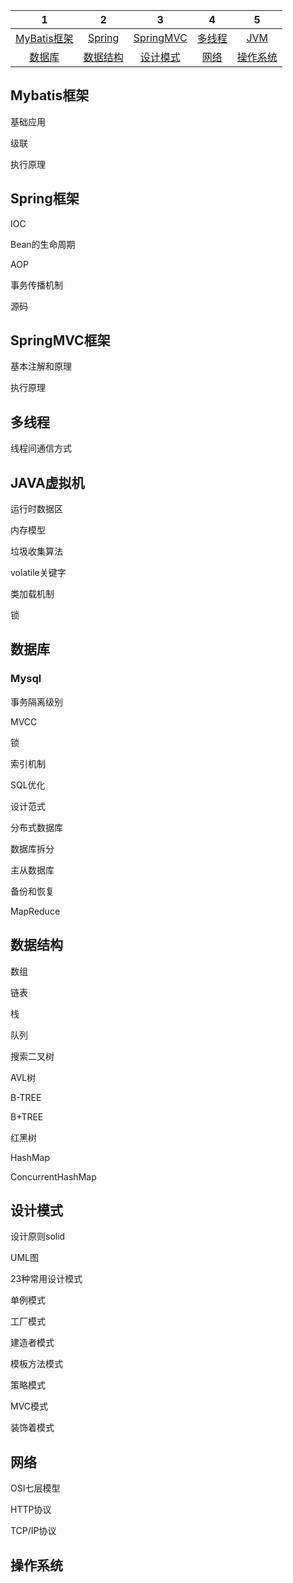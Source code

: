 | 1 | 2 | 3 | 4 | 5 | 
| :--------: | :---------: | :---------: | :---------: | :---------: | 
| [MyBatis框架](Mybatis框架) | [Spring](#Spring框架) | [SpringMVC](#SpringMVC框架) | [多线程](#多线程) | [JVM](#JAVA虚拟机) |
| [数据库](#数据库) | [数据结构](#数据结构) | [设计模式](#设计模式) | [网络](#网络) | [操作系统](#操作系统) |



## Mybatis框架

基础应用

级联

执行原理

## Spring框架

IOC

Bean的生命周期

AOP

事务传播机制

源码

## SpringMVC框架

基本注解和原理

执行原理

## 多线程

线程间通信方式

## JAVA虚拟机

运行时数据区

内存模型

垃圾收集算法

volatile关键字

类加载机制

锁

## 数据库

### Mysql

事务隔离级别

MVCC

锁

索引机制

SQL优化

设计范式

分布式数据库

数据库拆分

主从数据库

备份和恢复

MapReduce

## 数据结构

数组

链表

栈

队列

搜索二叉树

AVL树

B-TREE

B+TREE

红黑树

HashMap

ConcurrentHashMap

## 设计模式

设计原则solid

UML图

23种常用设计模式

单例模式

工厂模式

建造者模式

模板方法模式

策略模式

MVC模式

装饰着模式

## 网络

OSI七层模型

HTTP协议

TCP/IP协议

## 操作系统


